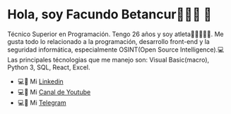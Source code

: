 # Hola, soy Facundo Betancur👨🏻‍💻 👋
Técnico Superior en Programación. Tengo 26 años y soy  atleta💪🏻🏋🏻‍♂️. Me gusta todo lo relacionado a la programación, desarrollo front-end y la seguridad informática, especialmente OSINT(Open Source Intelligence).💻
Las principales técnologias que me manejo son: Visual Basic(macro), Python 3, SQL, React, Excel.
- 💻📳 Mi [Linkedin](https://www.linkedin.com/in/facundo-betancur-33659a124/)
- 💻📳 Mi [Canal de Youtube](https://www.youtube.com/@facundobetancur97/featured)
- 💻📳 Mi [Telegram](https://t.me/redline097)
